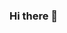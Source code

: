 ### Hi there 👋

<!--
**Kayla1031/Kayla1031** is a ✨ _special_ ✨ repository because its `README.md` (this file) appears on your GitHub profile.

Here are some ideas to get you started:

- 🔭 I’m currently working on ... Learning the basics. 
- 🌱 I’m currently learning ... GitHub..
- 👯 I’m looking to collaborate on ... Anything, and everything.
- 🤔 I’m looking for help with ... Everything, I am new and not perfect. 
- 💬 Ask me about ... Anything, I am pretty open.
- 📫 How to reach me: ... Depends, who's asking?
- 😄 Pronouns: She, Her. 
- ⚡ Fun fact: ... My Birthday is Halloween :)
-->
